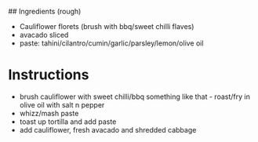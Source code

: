 ## Ingredients (rough)
* Cauliflower florets (brush with bbq/sweet chilli flaves)
* avacado sliced
* paste: tahini/cilantro/cumin/garlic/parsley/lemon/olive oil

# Instructions
* brush cauliflower with sweet chilli/bbq something like that - roast/fry in olive oil with salt n pepper
* whizz/mash paste
* toast up tortilla and add paste
* add cauliflower, fresh avacado and shredded cabbage
